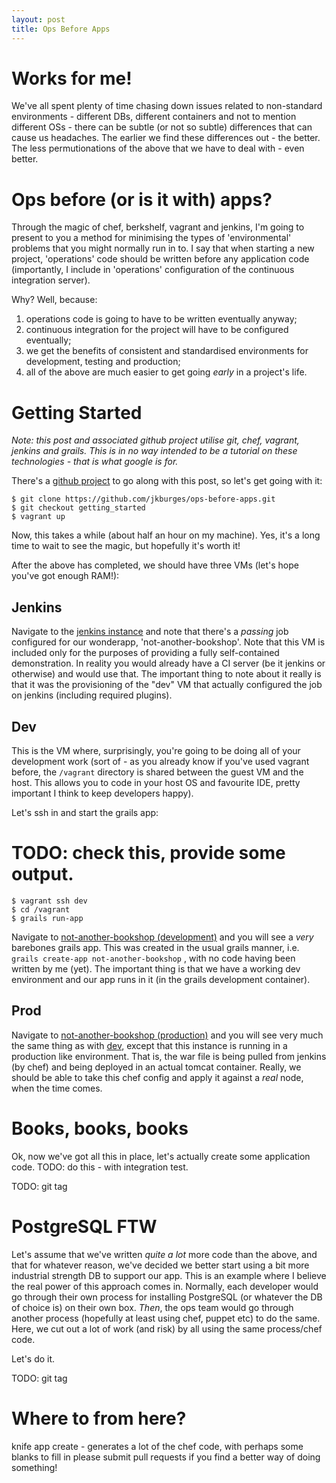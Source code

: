 ```yaml
---
layout: post
title: Ops Before Apps
---
```


# Works for me!
We've all spent plenty of time chasing down issues related to non-standard environments - different DBs, different containers and not to mention different OSs - there can be subtle (or not so subtle) differences that can cause us headaches.  The earlier we find these differences out - the better.  The less permutionations of the above that we have to deal with - even better.

# Ops before (or is it with) apps?

Through the magic of chef, berkshelf, vagrant and jenkins, I'm going to present to you a method for minimising the types of 'environmental' problems that you might normally run in to. I say that when starting a new project, 'operations' code should be written before any application code (importantly, I include in 'operations' configuration of the continuous integration server).

Why?  Well, because:

1.    operations code is going to have to be written eventually anyway;
2.    continuous integration for the project will have to be configured eventually;
3.    we get the benefits of consistent and standardised environments for development, testing and production;
4.    all of the above are much easier to get going *early* in a project's life.

# Getting Started

*Note: this post and associated github project utilise git, chef, vagrant, jenkins and grails.  This is in no way intended to be a tutorial on these technologies - that is what google is for.*

There's a [github project](https://github.com/jkburges/ops-before-apps) to go along with this post, so let's get going with it:

    $ git clone https://github.com/jkburges/ops-before-apps.git
    $ git checkout getting_started
    $ vagrant up

Now, this takes a while (about half an hour on my machine).  Yes, it's a long time to wait to see the magic, but hopefully it's worth it!

After the above has completed, we should have three VMs (let's hope you've got enough RAM!):

## Jenkins
Navigate to the [jenkins instance](http://192.168.50.2:8080) and note that there's a *passing* job configured for our wonderapp, 'not-another-bookshop'.  Note that this VM is included only for the purposes of providing a fully self-contained demonstration. In reality you would already have a CI server (be it jenkins or otherwise) and would use that.  The important thing to note about it really is that it was the provisioning of the "dev" VM that actually configured the job on jenkins (including required plugins).

## Dev
This is the VM where, surprisingly, you're going to be doing all of your development work (sort of - as you already know if you've used vagrant before, the `/vagrant` directory is shared between the guest VM and the host.  This allows you to code in your host OS and favourite IDE, pretty important I think to keep developers happy).

Let's ssh in and start the grails app:

# TODO: check this, provide some output.
    $ vagrant ssh dev
    $ cd /vagrant
    $ grails run-app

Navigate to [not-another-bookshop (development)](http://192.168.50.3:8080/not-another-bookshop) and you will see a *very* barebones grails app.  This was created in the usual grails manner, i.e. `grails create-app not-another-bookshop` , with no code having been written by me (yet).  The important thing is that we have a working dev environment and our app runs in it (in the grails development container).

## Prod

Navigate to [not-another-bookshop (production)](http://192.168.50.3:8080/not-another-bookshop) and you will see very much the same thing as with [dev](#dev), except that this instance is running in a production like environment.  That is, the war file is being pulled from jenkins (by chef) and being deployed in an actual tomcat container.  Really, we should be able to take this chef config and apply it against a *real* node, when the time comes.

# Books, books, books

Ok, now we've got all this in place, let's actually create some application code.
TODO: do this - with integration test.

TODO: git tag

# PostgreSQL FTW

Let's assume that we've written *quite a lot* more code than the above, and that for whatever reason, we've decided we better start using a bit more industrial strength DB to support our app.  This is an example where I believe the real power of this approach comes in.  Normally, each developer would go through their own process for installing PostgreSQL (or whatever the DB of choice is) on their own box.  *Then*, the ops team would go through another process (hopefully at least using chef, puppet etc) to do the same.  Here, we cut out a lot of work (and risk) by all using the same process/chef code.

Let's do it.


TODO: git tag


# Where to from here?

knife app create - generates a lot of the chef code, with perhaps some blanks to fill in
please submit pull requests if you find a better way of doing something!
